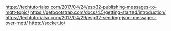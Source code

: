 https://techtutorialsx.com/2017/04/24/esp32-publishing-messages-to-mqtt-topic/
https://getbootstrap.com/docs/4.5/getting-started/introduction/
https://techtutorialsx.com/2017/04/29/esp32-sending-json-messages-over-mqtt/
https://socket.io/